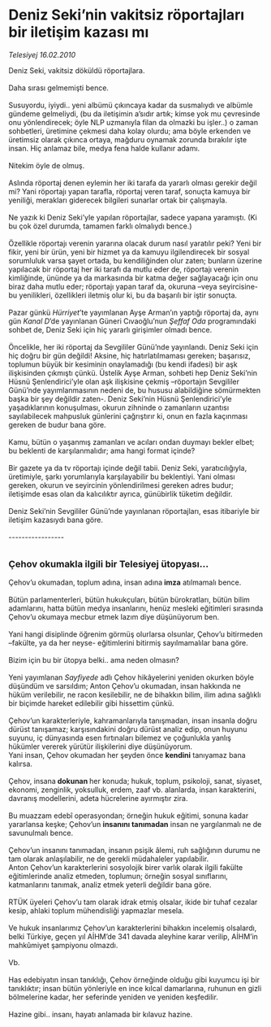 # Deniz Seki’nin vakitsiz röportajları bir iletişim kazası mı

*Telesiyej 16.02.2010*

<div class="yazi">Deniz Seki, vakitsiz döküldü röportajlara. <br/><br/>Daha sırası gelmemişti bence. <br/><br/>Susuyordu, iyiydi.. yeni albümü çıkıncaya kadar da susmalıydı ve albümle gündeme gelmeliydi, (bu da iletişimin a’sıdır artık; kimse yok mu çevresinde onu yönlendirecek; öyle NLP uzmanıyla filan da olmazki bu işler..) o zaman sohbetleri, üretimine çekmesi daha kolay olurdu; ama böyle erkenden ve üretimsiz olarak çıkınca ortaya, mağduru oynamak zorunda bırakılır işte insan. Hiç anlamaz bile, medya fena halde kullanır adamı. <br/><br/>Nitekim öyle de olmuş. <br/><br/>Aslında röportaj denen eylemin her iki tarafa da yararlı olması gerekir değil mi? Yani röportajı yapan tarafla, röportaj veren taraf, sonuçta kamuya bir yeniliği, merakları giderecek bilgileri sunarlar ortak bir çalışmayla. <br/><br/>Ne yazık ki Deniz Seki’yle yapılan röportajlar, sadece yapana yaramıştı. (Ki bu çok özel durumda, tamamen farklı olmalıydı bence.) <br/><br/>Özellikle röportajı verenin yararına olacak durum nasıl yaratılır peki? Yeni bir fikir, yeni bir ürün, yeni bir hizmet ya da kamuyu ilgilendirecek bir sosyal sorumluluk varsa şayet ortada, bu kendiliğinden olur zaten; bunların üzerine yapılacak bir röportaj her iki tarafı da mutlu eder de, röportajı verenin kimliğinde, ününde ya da markasında bir katma değer sağlayacağı için onu biraz daha mutlu eder; röportajı yapan taraf da, okuruna –veya seyircisine- bu yenilikleri, özellikleri iletmiş olur ki, bu da başarılı bir iştir sonuçta. <br/><br/>Pazar günkü <i>Hürriyet</i>’te yayımlanan Ayşe Arman’ın yaptığı röportaj da, aynı gün <i>Kanal D</i>’de yayınlanan Güneri Cıvaoğlu’nun<i> Şeffaf Oda</i> programındaki sohbet de, Deniz Seki için hiç yararlı girişimler olmadı bence. <br/><br/>Öncelikle, her iki röportaj da Sevgililer Günü’nde yayınlandı. Deniz Seki için hiç doğru bir gün değildi! Aksine, hiç hatırlatılmaması gereken; başarısız, toplumun büyük bir kesiminin onaylamadığı (bu kendi ifadesi) bir aşk ilişkisinden çıkmıştı çünkü. Üstelik Ayşe Arman, sohbeti hep Deniz Seki’nin Hüsnü Şenlendirici’yle olan aşk ilişkisine çekmiş –röportajın Sevgililer Günü’nde yayımlanmasının nedeni de, bu hususu alabildiğine sömürmekten başka bir şey değildir zaten-. Deniz Seki’nin Hüsnü Şenlendirici’yle yaşadıklarının konuşulması, okurun zihninde o zamanların uzantısı sayılabilecek mahpusluk günlerini çağrıştırır ki, onun en fazla kaçınması gereken de budur bana göre. <br/><br/>Kamu, bütün o yaşanmış zamanları ve acıları ondan duymayı bekler elbet; bu beklenti de karşılanmalıdır; ama hangi format içinde? <br/><br/>Bir gazete ya da tv röportajı içinde değil tabii. Deniz Seki, yaratıcılığıyla, üretimiyle, şarkı yorumlarıyla karşılayabilir bu beklentiyi. Yani olması gereken, okurun ve seyircinin yönlendirilmesi gereken adres budur; iletişimde esas olan da kalıcılıktır ayrıca, günübirlik tüketim değildir. <br/><br/>Deniz Seki’nin Sevgililer Günü’nde yayınlanan röportajları, esas itibariyle bir iletişim kazasıydı bana göre. <br/><br/>-----------------<b></b> <br/><br/><br/><font size="4"><strong>Çehov okumakla ilgili bir Telesiyej ütopyası...</strong></font> <br/><br/>Çehov’u okumadan, toplum adına, insan adına<b> imza</b> atılmamalı bence. <br/><br/>Bütün parlamenterleri, bütün hukukçuları, bütün bürokratları, bütün bilim adamlarını, hatta bütün medya insanlarını, henüz mesleki eğitimleri sırasında Çehov’u okumaya mecbur etmek lazım diye düşünüyorum ben. <br/><br/>Yani hangi disiplinde öğrenim görmüş olurlarsa olsunlar, Çehov’u bitirmeden –fakülte, ya da her neyse- eğitimlerini bitirmiş sayılmamalılar bana göre. <br/><br/>Bizim için bu bir ütopya belki.. ama neden olmasın? <br/><br/>Yeni yayımlanan <i>Sayfiyede</i> adlı Çehov hikâyelerini yeniden okurken böyle düşündüm ve sarsıldım; Anton Çehov’u okumadan, insan hakkında ne hüküm verilebilir, ne racon kesilebilir, ne de bihakkın bilim, ilim adına sağlıklı bir biçimde hareket edilebilir gibi hissettim çünkü. <br/><br/>Çehov’un karakterleriyle, kahramanlarıyla tanışmadan, insan insanla doğru dürüst tanışamaz; karşısındakini doğru dürüst analiz edip, onun huyunu suyunu, iç dünyasında esen fırtınaları bilemez ve çoğunlukla yanlış hükümler vererek yürütür ilişkilerini diye düşünüyorum. <br/>Yani insan, Çehov okumadan her şeyden önce <b>kendini</b> tanıyamaz bana kalırsa. <br/><br/>Çehov, insana<b> dokunan </b>her konuda; hukuk, toplum, psikoloji, sanat, siyaset, ekonomi, zenginlik, yoksulluk, erdem, zaaf vb. alanlarda, insan karakterini, davranış modellerini, adeta hücrelerine ayırmıştır zira. <br/><br/>Bu muazzam edebî operasyondan; örneğin hukuk eğitimi, sonuna kadar yararlansa keşke; Çehov’un <b>insanını tanımadan</b> insan ne yargılanmalı ne de savunulmalı bence. <br/><br/>Çehov’un insanını tanımadan, insanın psişik âlemi, ruh sağlığının durumu ne tam olarak anlaşılabilir, ne de gerekli müdahaleler yapılabilir. <br/>Anton Çehov’un karakterlerini sosyolojik birer varlık olarak ilgili fakülte eğitimlerinde analiz etmeden, toplumun; örneğin sosyal sınıflarını, katmanlarını tanımak, analiz etmek yeterli değildir bana göre. <br/><br/>RTÜK üyeleri Çehov’u tam olarak idrak etmiş olsalar, ikide bir tuhaf cezalar kesip, ahlaki toplum mühendisliği yapmazlar mesela. <br/><br/>Ve hukuk insanlarımız Çehov’un karakterlerini bihakkın incelemiş olsalardı, belki Türkiye, geçen yıl AİHM’de 341 davada aleyhine karar verilip, AİHM’in mahkûmiyet şampiyonu olmazdı. <br/><br/>Vb. <br/><br/>Has edebiyatın insan tanıklığı, Çehov örneğinde olduğu gibi kuyumcu işi bir tanıklıktır; insan bütün yönleriyle en ince kılcal damarlarına, ruhunun en gizli bölmelerine kadar, her seferinde yeniden ve yeniden keşfedilir. <br/><br/>Hazine gibi.. insanı, hayatı anlamada bir kılavuz hazine.
              </div>

